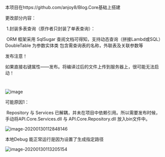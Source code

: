 本项目在https://github.com/anjoy8/Blog.Core基础上搭建

更改部分内容：

​	1.封装多表查询（原作者只封装了单表查询）：

​	ORM 框架采用 SqlSugar 查阅文档可得知，支持动态查询（拼接Lambd或SQL）
DoubleTable 为参数实体类 包含需查询表的名称，外联表及关联参数等



发布注意！

如果直接右键属性——发布。将编译过后的文件上传到服务器上，很可能无法启动！

```


```

![image](https://github.com/AnAnonymousFriend/LearningNotes-NetCoreWebApi/docs/Img/release.png)



可能原因1：

​				Repository 与 Services 已解耦，并未在项目中依赖引用。所以需要发布时候，手动将API.Core.Services.dll 与 API.Core.Repository.dll 放入bin文件中。

![image-20200130112848146](C:\Users\kai_wang\AppData\Roaming\Typora\typora-user-images\image-20200130112848146.png)

本地Debug 能正常运行是因为设置了生成指定路径

![image-20200130113205154](C:\Users\kai_wang\AppData\Roaming\Typora\typora-user-images\image-20200130113205154.png)





![]()